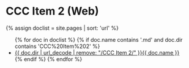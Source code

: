 # CCC Item 2 (Web)

{% assign doclist = site.pages | sort: 'url'  %}
<ul>
   {% for doc in doclist %}
        {% if doc.name contains '.md' and doc.dir contains 'CCC%20Item%202' %}
            <li><a href="{{ site.baseurl }}{{ doc.url }}">{{ doc.dir | url_decode | remove: "/CCC Item 2/" }}{{ doc.name }}</a></li>
        {% endif %}
    {% endfor %}
</ul>